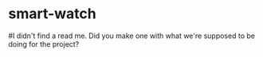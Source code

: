 # smart-watch
#I didn't find a read me. Did you make one with what we're supposed to be doing for the project?

